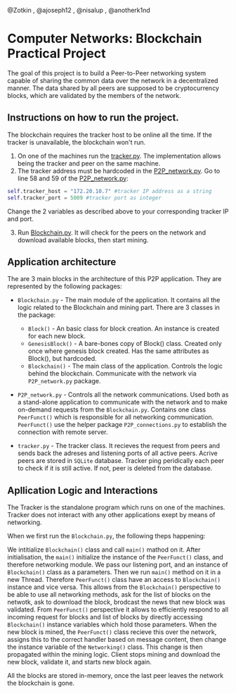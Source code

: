 @Zotkin , @ajoseph12 , @nisalup , @anotherk1nd
# Computer Networks: Blockchain Practical Project

The goal of this project is to build a Peer-to-Peer networking system capable of sharing the common data over the network in a decentralized manner. The data shared by all peers are supposed to be cryptocurrency blocks, which are validated by the members of the network.

## Instructions on how to run the project.

The blockchain requires the tracker host to be online all the time. If the tracker is unavailable, the blockchain won't run.

1. On one of the machines run the [tracker.py](tracker.py). The implementation allows being the tracker and peer on the same machine. 
2. The tracker address must be hardcoded in the [P2P_network.py](P2P_network.py). Go to line 58 and 59 of the [P2P_network.py](P2P_network.py): 
```python
self.tracker_host = "172.20.10.7" #tracker IP address as a string
self.tracker_port = 5009 #tracker port as integer
```
Change the 2 variables as described above to your corresponding tracker IP and port.

3. Run  [Blockchain.py](Blockchain.py). It will check for the peers on the network and download available blocks, then start mining.

## Application architecture
The are 3 main blocks in the architecture of this P2P application. They are represented by the following packages: 

* `Blockchain.py` - The main module of the application. It contains all the logic related to the Blockchain and mining part. There are 3 classes in the package:
  * `Block()` - An basic class for block creation. An instance is created for each new block.
  * `GenesisBlock()` - A bare-bones copy of Block() class. Created only once where genesis block created. Has the same attributes as Block(), but hardcoded.
  * `Blockchain()` - The main class of the application. Controls the logic behind the blockchain. Communicate with the network via `P2P_network.py` package.
* `P2P_network.py` - Controls all the network communications. Used both as a stand-alone application to communicate with the network and to make on-demand requests from the `Blockchain.py`. Contains one class `PeerFunct()` which is responsible for all networking communication. `PeerFunct()` use the helper package `P2P_connections.py` to establish the connection with remote server.

* `tracker.py` - The tracker class. It recieves the request from peers and sends back the adreses and listening ports of all active peers. Acrive peers are stored in `SQLite` database. Tracker ping peridically each peer to check if it is still active. If not, peer is deleted from the database.

## Apllication Logic and Interactions

The Tracker is the standalone program which runs on one of the machines. Tracker does not interact with any other applications exept by means of networking. 

When we first run the `Blockchain.py`, the following theps happening:

We intitialize `Blockchain()` class and call `main()` mathod on it. After initialisation, the `main()` initialize the instance of the `PeerFunct()` class, and therefore networking module. We pass our listening port, and an instance of `Blockchain()` class as a parameters. Then we run `main()` method on it in a new Thread. Therefore `PeerFunct()` class have an access to `Blockchain()` instance and vice versa. This allows from the `Blockchain()` perspective to be able to use all networking methods, ask for the list of blocks on the netwotk, ask to download the block, brodcast the news that new block was validated. From `PeerFunct()` perspective it allows to efficiently respond to all incoming request for blocks and list of blocks by directly accessing `Blockchain()` instance variables which hold those parameters. When the new block is mined, the `PeerFunct()` class recieve this over the network, assigns this to the correct handler based on message content, then change the instance variable of the `Networking()` class. This change is then propagated within the mining logic. Client stops mining and download the new block, validate it, and starts new block again. 

All the blocks are stored in-memory, once the last peer leaves the network the blockchain is gone.





